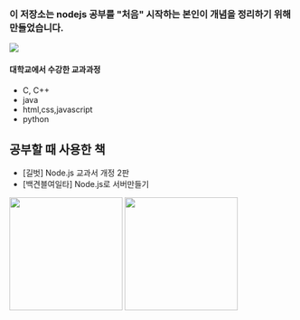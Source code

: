 ### 이 저장소는 nodejs 공부를 "처음" 시작하는 본인이 개념을 정리하기 위해 만들었습니다.

<img src="https://upload.wikimedia.org/wikipedia/commons/thumb/d/d9/Node.js_logo.svg/220px-Node.js_logo.svg.png">


#### 대학교에서 수강한 교과과정
- C, C++
- java
- html,css,javascript
- python



## 공부할 때 사용한 책
- [길벗] Node.js 교과서 개정 2판
- [백견블여일타] Node.js로 서버만들기

<img src="https://image.yes24.com/goods/62597864/XL" width="200">  <img src="https://image.yes24.com/goods/104209092/XL" width="200"> 




